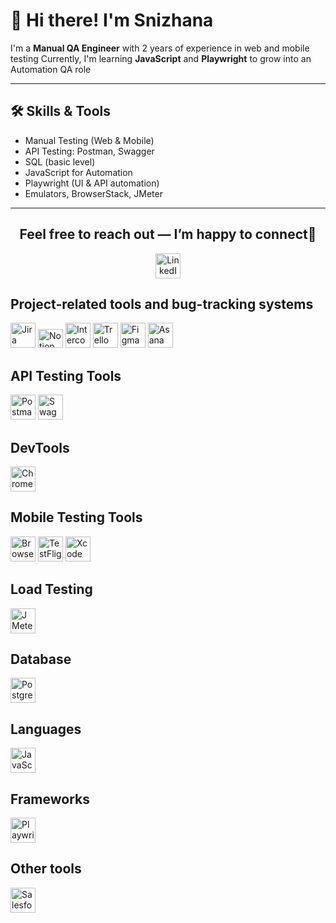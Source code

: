 
# 👋 Hi there! I'm Snizhana

I'm a **Manual QA Engineer** with 2 years of experience in web and mobile testing
Currently, I'm learning **JavaScript** and **Playwright** to grow into an Automation QA role

---

## 🛠️ Skills & Tools

- Manual Testing (Web & Mobile)
- API Testing: Postman, Swagger
- SQL (basic level)
- JavaScript for Automation
- Playwright (UI & API automation)
- Emulators, BrowserStack, JMeter

---

<h2 align="center">Feel free to reach out — I’m happy to connect📲</h2> 
<p align="center">
  <a href="https://www.linkedin.com/in/snizhana-statkevych-4ab247277/" target="_blank">
    <img src="https://cdn.jsdelivr.net/gh/devicons/devicon/icons/linkedin/linkedin-original.svg" width="40" height="40" alt="LinkedIn"/>
  </a>
</p>


## **Project-related tools and bug-tracking systems**
<p align="left">
  <img src="https://cdn.jsdelivr.net/gh/devicons/devicon/icons/jira/jira-original.svg" width="40" height="40" alt="Jira" />
  <img src="https://cdn.jsdelivr.net/gh/devicons/devicon/icons/notion/notion-original.svg" width="40" height="30" alt="Notion" />
  <img src="https://static.intercomassets.com/developer-home/change-request-image-uploads/6595/original/logo-padding-1622840635.png?1622840635" width="40" alt="Intercom Logo" />
  <img src="https://cdn.jsdelivr.net/gh/devicons/devicon/icons/trello/trello-original.svg" width="40" height="40" alt="Trello" />
  <img src="https://cdn.jsdelivr.net/gh/devicons/devicon/icons/figma/figma-original.svg" width="40" height="40" alt="Figma" />
  <img src="https://upload.wikimedia.org/wikipedia/commons/3/3b/Asana_logo.svg" width="40" height="40" alt="Asana" />
</p>

## **API Testing Tools**
<p align="left">
<img src="https://cdn.jsdelivr.net/gh/devicons/devicon/icons/postman/postman-original.svg" width="40" height="40" alt="Postman" />
<img src="https://cdn.jsdelivr.net/gh/devicons/devicon/icons/swagger/swagger-original.svg" width="40" height="40" alt="Swagger" />
</p>

## **DevTools**
<img src="https://www.svgrepo.com/show/378786/chrome-devtools.svg" width="40" height="40" alt="Chrome DevTools" />

## **Mobile Testing Tools**
<p align="left">
<img src="https://cdn.jsdelivr.net/gh/devicons/devicon/icons/browserstack/browserstack-original.svg" width="40" height="40" alt="BrowserStack" />
<img src="https://developer.apple.com/assets/elements/icons/testflight/testflight-64x64_2x.png" width="40" height="40" alt="TestFlight" />
<img src="https://cdn.jsdelivr.net/gh/devicons/devicon/icons/xcode/xcode-original.svg" width="40" height="40" alt="Xcode" />
</p>

## **Load Testing**
<img src="https://cdn.jsdelivr.net/gh/devicons/devicon@latest/icons/apache/apache-original-wordmark.svg" width="40" height="40" alt="JMeter" />

## **Database**
<img src="https://cdn.jsdelivr.net/gh/devicons/devicon@latest/icons/postgresql/postgresql-plain-wordmark.svg" width="40" height="40" alt="PostgreSQL" />


## **Languages**

<img src="https://cdn.jsdelivr.net/gh/devicons/devicon/icons/javascript/javascript-original.svg" width="40" height="40" alt="JavaScript" />

## **Frameworks**
<img src="https://cdn.jsdelivr.net/gh/devicons/devicon@latest/icons/playwright/playwright-original.svg" width="40" height="40" alt="Playwright" />

## **Other tools**
<img src="https://cdn.jsdelivr.net/gh/devicons/devicon@latest/icons/salesforce/salesforce-original.svg" width="40" height="40" alt="Salesforce" />
